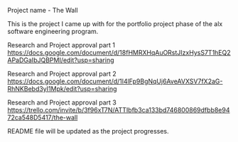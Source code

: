 Project name - The Wall

This is the project I came up with for the portfolio project phase of
the alx software engineering program.

Research and Project approval part 1
https://docs.google.com/document/d/18fHMRXHqAuORstJIzxHysS7T1hEQ2APaDGaIbJQBPMI/edit?usp=sharing

Research and Project approval part 2
https://docs.google.com/document/d/1l4lFp9BgNqUj6AveAVXSV7fX2aG-RhNKBebd3yI1Mpk/edit?usp=sharing

Research and Project approval part 3
https://trello.com/invite/b/3f96xT7N/ATTIbfb3ca133bd746800869dfbb8e9472ca548D5417/the-wall

README file will be updated as the project progresses.
